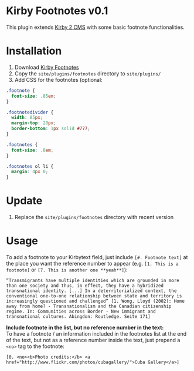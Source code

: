 Kirby Footnotes v0.1
============

This plugin extends [Kirby 2 CMS](http://getkirby.com) with some basic footnote functionalities.  

# Installation
1. Download [Kirby Footnotes](https://github.com/distantnative/kirby-footnotes/zipball/master/)
2. Copy the `site/plugins/footnotes` directory to `site/plugins/`
3. Add CSS for the footnotes (optional:
```css
.footnote {
  font-size: .85em;
}

.footnotedivider {
  width: 85px;
  margin-top: 20px;
  border-bottom: 1px solid #777;
}

.footnotes {
  font-size: .8em;
}

.footnotes ol li {
  margin: 4px 0;
}

```

# Update
1. Replace the `site/plugins/footnotes` directory with recent version

# Usage
To add a footnote to your Kirbytext field, just include `[#. Footnote text]` at the place you want the reference number to appear (e.g. `[1. This is a footnote]` or `[7. This is another one **yeah**]`):
```
“Transmigrants have multiple identities which are grounded in more than one society and thus, in effect, they have a hybridized transnational identity. [...] In a deterritorialized context, the conventional one-to-one relationship between state and territory is increasingly questioned and challenged” [1. Wong, Lloyd (2002): Home away from home? - Transnationalism and the Canadian citizenship regime. In: Communities across Border - New immigrant and transnational cultures. Abingdon: Routledge. Seite 171]
```

**Include footnote in the list, but no reference number in the text:**  
To have a footnote / an information included in the footnotes list at the end of the text, but not as a reference number inside the text, just prepend a `<no>` tag to the footnote:
```
[0. <no><b>Photo credits:</b> <a href="http://www.flickr.com/photos/cubagallery/">Cuba Gallery</a>]
```
